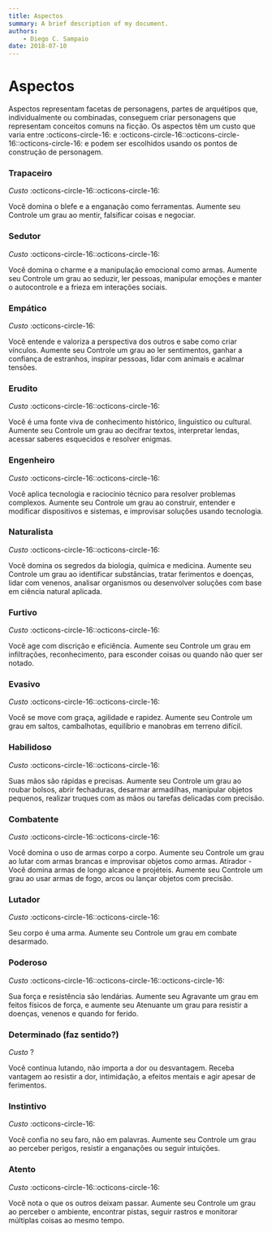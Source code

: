 ```yaml
---
title: Aspectos
summary: A brief description of my document.
authors:
    - Diego C. Sampaio
date: 2018-07-10
---
```


# Aspectos

Aspectos representam facetas de personagens, partes de arquétipos que, individualmente ou combinadas, conseguem criar personagens que representam conceitos comuns na ficção. Os aspectos têm um custo que varia entre :octicons-circle-16: e :octicons-circle-16::octicons-circle-16::octicons-circle-16: e podem ser escolhidos usando os pontos de construção de personagem.

### Trapaceiro
*Custo* :octicons-circle-16::octicons-circle-16:  

Você domina o blefe e a enganação como ferramentas. Aumente seu Controle um grau ao mentir, falsificar coisas e negociar.

### Sedutor
*Custo* :octicons-circle-16::octicons-circle-16:    

Você domina o charme e a manipulação emocional como armas. Aumente seu Controle um grau ao seduzir, ler pessoas, manipular emoções e manter o autocontrole e a frieza em interações sociais.

### Empático 
*Custo* :octicons-circle-16:

Você entende e valoriza a perspectiva dos outros e sabe como criar vínculos. Aumente seu Controle um grau ao ler sentimentos, ganhar a confiança de estranhos, inspirar pessoas, lidar com animais e acalmar tensões.

### Erudito
*Custo* :octicons-circle-16::octicons-circle-16:

Você é uma fonte viva de conhecimento histórico, linguístico ou cultural. Aumente seu Controle um grau ao decifrar textos, interpretar lendas, acessar saberes esquecidos e resolver enigmas.

### Engenheiro
*Custo* :octicons-circle-16::octicons-circle-16:

Você aplica tecnologia e raciocínio técnico para resolver problemas complexos. Aumente seu Controle um grau ao construir, entender e modificar dispositivos e sistemas, e improvisar soluções usando tecnologia.

### Naturalista
*Custo* :octicons-circle-16::octicons-circle-16:

Você domina os segredos da biologia, química e medicina. Aumente seu Controle um grau ao identificar substâncias, tratar ferimentos e doenças, lidar com venenos, analisar organismos ou desenvolver soluções com base em ciência natural aplicada.

### Furtivo
*Custo* :octicons-circle-16::octicons-circle-16:

Você age com discrição e eficiência. Aumente seu Controle um grau em infiltrações, reconhecimento, para esconder coisas ou quando não quer ser notado.

### Evasivo
*Custo* :octicons-circle-16::octicons-circle-16:

Você se move com graça, agilidade e rapidez. Aumente seu Controle um grau em saltos, cambalhotas, equilíbrio e manobras em terreno difícil. 

### Habilidoso
*Custo* :octicons-circle-16::octicons-circle-16:

Suas mãos são rápidas e precisas. Aumente seu Controle um grau ao roubar bolsos, abrir fechaduras, desarmar armadilhas, manipular objetos pequenos, realizar truques com as mãos ou tarefas delicadas com precisão.

### Combatente
*Custo* :octicons-circle-16::octicons-circle-16:

Você domina o uso de armas corpo a corpo. Aumente seu Controle um grau ao lutar com armas brancas e improvisar objetos como armas.
Atirador - Você domina armas de longo alcance e projéteis. Aumente seu Controle um grau ao usar armas de fogo, arcos ou lançar objetos com precisão.

### Lutador
*Custo* :octicons-circle-16::octicons-circle-16:

Seu corpo é uma arma. Aumente seu Controle um grau em combate desarmado.

### Poderoso
*Custo* :octicons-circle-16::octicons-circle-16::octicons-circle-16:

Sua força e resistência são lendárias. Aumente seu Agravante um grau em feitos físicos de força, e aumente seu Atenuante um grau para resistir a doenças, venenos e quando for ferido.

### Determinado (faz sentido?)
*Custo* ?

Você continua lutando, não importa a dor ou desvantagem. Receba vantagem ao resistir a dor, intimidação, a efeitos mentais e agir apesar de ferimentos.

### Instintivo
*Custo* :octicons-circle-16:

Você confia no seu faro, não em palavras. Aumente seu Controle um grau ao perceber perigos, resistir a enganações ou seguir intuições.

### Atento
*Custo* :octicons-circle-16::octicons-circle-16:

Você nota o que os outros deixam passar. Aumente seu Controle um grau ao perceber o ambiente, encontrar pistas, seguir rastros e monitorar múltiplas coisas ao mesmo tempo.